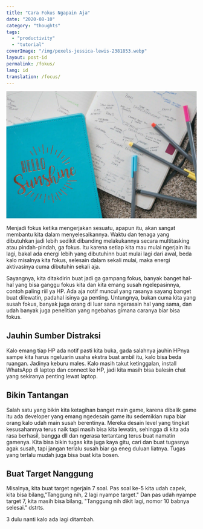 ```yaml
---
title: "Cara Fokus Ngapain Aja"
date: "2020-08-10"
category: "thoughts"
tags:
  - "productivity"
  - "tutorial"
coverImage: "/img/pexels-jessica-lewis-2381853.webp"
layout: post-id
permalink: /fokus/
lang: id
translation: /focus/
---
```


![](/img/pexels-jessica-lewis-2381853.webp)

Menjadi fokus ketika mengerjakan sesuatu, apapun itu, akan sangat membantu kita dalam menyelesaikannya. Waktu dan tenaga yang dibutuhkan jadi lebih sedikit dibanding melakukannya secara multitasking atau pindah-pindah, ga fokus. Itu karena setiap kita mau mulai ngerjain itu lagi, bakal ada energi lebih yang dibutuhinn buat mulai lagi dari awal, beda kalo misalnya kita fokus, selesain dalam sekali mulai, maka energi aktivasinya cuma dibutuhin sekali aja.

Sayangnya, kita ditakdirin buat jadi ga gampang fokus, banyak banget hal-hal yang bisa ganggu fokus kita dan kita emang susah ngelepasinnya, contoh paling riil ya HP. Ada aja notif muncul yang rasanya sayang banget buat dilewatin, padahal isinya ga penting. Untungnya, bukan cuma kita yang susah fokus, banyak juga orang di luar sana ngerasain hal yang sama, dan udah banyak juga penelitian yang ngebahas gimana caranya biar bisa fokus.

## Jauhin Sumber Distraksi

Kalo emang tiap HP ada notif pasti kita buka, gada salahnya jauhin HPnya sampe kita harus ngeluarin usaha ekstra buat ambil itu, kalo bisa beda ruangan. Jadinya keburu males. Kalo masih takut ketinggalan, install WhatsApp di laptop dan connect ke HP, jadi kita masih bisa balesin chat yang sekiranya penting lewat laptop.

## Bikin Tantangan

Salah satu yang bikin kita ketagihan banget main game, karena dibalik game itu ada developer yang emang ngedesain game itu sedemikian rupa biar orang kalo udah main susah berentinya. Mereka desain level yang tingkat kesusahannya terus naik tapi masih bisa kita lewatin, sehingga di kita ada rasa berhasil, bangga dll dan ngerasa tertantang terus buat namatin gamenya. Kita bisa bikin tugas kita juga kaya gitu, cari dan buat tugasnya agak susah, tapi jangan terlalu susah biar ga eneg duluan liatnya. Tugas yang terlalu mudah juga bisa buat kita bosen.

## Buat Target Nanggung

Misalnya, kita buat target ngerjain 7 soal. Pas soal ke-5 kita udah capek, kita bisa bilang,"Tanggung nih, 2 lagi nyampe target." Dan pas udah nyampe target 7, kita masih bisa bilang, "Tanggung nih dikit lagi, nomor 10 babnya selesai." dstrts.

3 dulu nanti kalo ada lagi ditambah.

